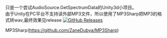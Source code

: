 只是一个尝试AudioSource.GetSpectrumData的Unity3d小项目。  
由于Unity在PC平台不支持读外部MP3文件，所以使用了MP3Sharp把MP3的格式转wav,最终效果见release <a href="https://github.com/WICNAO/AudioReadable/releases"><img alt="GitHub Releases" src="https://img.shields.io/github/downloads/WICNAO/AudioReadable/latest/total?color=%2366ccff"></a>

MP3Sharp(https://github.com/ZaneDubya/MP3Sharp)
 
